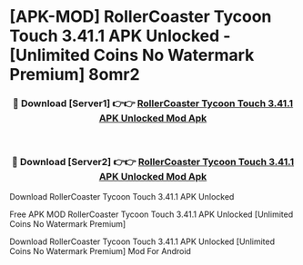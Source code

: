 # [APK-MOD] RollerCoaster Tycoon Touch 3.41.1 APK Unlocked - [Unlimited Coins No Watermark Premium] 8omr2



<div align="center">
<h3>🔴 Download [Server1] 👉👉 <a href="https://momento.my/?title=RollerCoaster_Tycoon_Touch_3.41.1_APK_Unlocked">RollerCoaster Tycoon Touch 3.41.1 APK Unlocked Mod Apk</a></h3><br>

<h3>🔴 Download [Server2] 👉👉 <a href="https://momento.my/?title=RollerCoaster_Tycoon_Touch_3.41.1_APK_Unlocked">RollerCoaster Tycoon Touch 3.41.1 APK Unlocked Mod Apk</a></h3>
</div>



Download RollerCoaster Tycoon Touch 3.41.1 APK Unlocked 

Free APK MOD RollerCoaster Tycoon Touch 3.41.1 APK Unlocked [Unlimited Coins No Watermark Premium]

Download RollerCoaster Tycoon Touch 3.41.1 APK Unlocked [Unlimited Coins No Watermark Premium] Mod For Android

